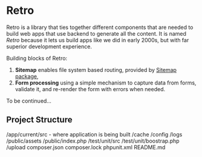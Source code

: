 # Retro

Retro is a library that ties together different components that are needed to build web apps that use backend to generate all the content. It is named *Retro* because it lets us build apps like we did in early 2000s, but with far  superior development experience.

Building blocks of Retro:

1. **Sitemap** enables file system based routing, provided by [Sitemap package](https://github.com/activecollab/sitemap),
1. **Form processing** using a simple mechanism to capture data from forms, validate it, and re-render the form with errors when needed.

To be continued…

## Project Structure

/app/current/src - where application is being built
/cache
/config
/logs
/public/assets
/public/index.php
/test/unit/src
/test/unit/boostrap.php
/upload
composer.json
composer.lock
phpunit.xml
README.md
